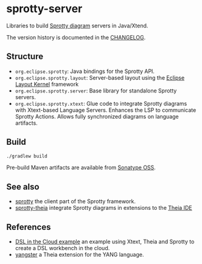 # sprotty-server
Libraries to build [Sprotty diagram](https://github.com/eclipse/sprotty) servers in Java/Xtend.

The version history is documented in the [CHANGELOG](https://github.com/eclipse/sprotty-server/blob/master/CHANGELOG.md).

## Structure
- `org.eclipse.sprotty`: Java bindings for the Sprotty API.
- `org.eclipse.sprotty.layout`: Server-based layout using the [Eclipse Layout Kernel](https://www.eclipse.org/elk/) framework
- `org.eclipse.sprotty.server`: Base library for standalone Sprotty servers.
- `org.eclipse.sprotty.xtext`: Glue code to integrate Sprotty diagrams with Xtext-based Language Servers. Enhances
the LSP to communicate Sprotty Actions. Allows fully synchronized diagrams on language artifacts.

## Build
```bash
./gradlew build
```

Pre-build Maven artifacts are available from [Sonatype OSS](https://oss.sonatype.org/content/repositories/snapshots/org/eclipse/sprotty/).

## See also

- [sprotty](https://github.com/eclipse/sprotty) the client part of the Sprotty framework.
- [sprotty-theia](https://github.com/eclipse/sprotty-theia) integrate Sprotty diagrams in extensions to the [Theia IDE](https://theia-ide.org)

## References

- [DSL in the Cloud example](http://github.com/TypeFox/theia-xtext-sprotty-example) an example using Xtext, Theia and Sprotty to create a DSL workbench in the cloud.
- [yangster](http://github.com/theia-ide/yangster) a Theia extension for the YANG language.
